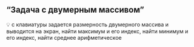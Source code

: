 ## “Задача с двумерным массивом”

💡 c клавиатуры задается размерность двумерного массива и выводится на экран, найти максимум и его индекс, найти минимум и его индекс, найти среднее арифметическое